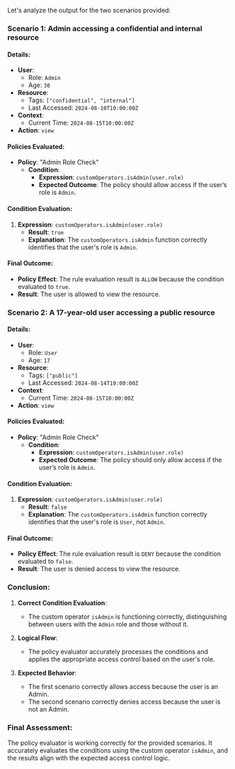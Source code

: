 Let's analyze the output for the two scenarios provided:

### Scenario 1: Admin accessing a confidential and internal resource

#### Details:
- **User**:
  - Role: `Admin`
  - Age: `30`
- **Resource**:
  - Tags: `["confidential", "internal"]`
  - Last Accessed: `2024-08-10T10:00:00Z`
- **Context**:
  - Current Time: `2024-08-15T10:00:00Z`
- **Action**: `view`

#### Policies Evaluated:
- **Policy**: "Admin Role Check"
  - **Condition**:
    - **Expression**: `customOperators.isAdmin(user.role)`
    - **Expected Outcome**: The policy should allow access if the user’s role is `Admin`.
  
#### Condition Evaluation:
1. **Expression**: `customOperators.isAdmin(user.role)`
   - **Result**: `true`
   - **Explanation**: The `customOperators.isAdmin` function correctly identifies that the user's role is `Admin`.
  
#### Final Outcome:
- **Policy Effect**: The rule evaluation result is `ALLOW` because the condition evaluated to `true`.
- **Result**: The user is allowed to view the resource.

### Scenario 2: A 17-year-old user accessing a public resource

#### Details:
- **User**:
  - Role: `User`
  - Age: `17`
- **Resource**:
  - Tags: `["public"]`
  - Last Accessed: `2024-08-14T10:00:00Z`
- **Context**:
  - Current Time: `2024-08-15T10:00:00Z`
- **Action**: `view`

#### Policies Evaluated:
- **Policy**: "Admin Role Check"
  - **Condition**:
    - **Expression**: `customOperators.isAdmin(user.role)`
    - **Expected Outcome**: The policy should only allow access if the user’s role is `Admin`.

#### Condition Evaluation:
1. **Expression**: `customOperators.isAdmin(user.role)`
   - **Result**: `false`
   - **Explanation**: The `customOperators.isAdmin` function correctly identifies that the user's role is `User`, not `Admin`.

#### Final Outcome:
- **Policy Effect**: The rule evaluation result is `DENY` because the condition evaluated to `false`.
- **Result**: The user is denied access to view the resource.

### Conclusion:

1. **Correct Condition Evaluation**:
   - The custom operator `isAdmin` is functioning correctly, distinguishing between users with the `Admin` role and those without it.
   
2. **Logical Flow**:
   - The policy evaluator accurately processes the conditions and applies the appropriate access control based on the user's role.

3. **Expected Behavior**:
   - The first scenario correctly allows access because the user is an Admin.
   - The second scenario correctly denies access because the user is not an Admin.

### Final Assessment:
The policy evaluator is working correctly for the provided scenarios. It accurately evaluates the conditions using the custom operator `isAdmin`, and the results align with the expected access control logic.
